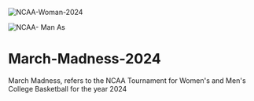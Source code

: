 
![NCAA-Woman-2024](https://github.com/deebaby001/March-Madness-2024/assets/14750340/ca77b795-0e47-48a9-8459-09f8d5439296)


![NCAA- Man As](https://github.com/deebaby001/March-Madness-2024/assets/14750340/7c4c0c44-2c53-4ed6-bc46-ac99a0227879)



# March-Madness-2024
March Madness, refers to the NCAA Tournament for Women's and Men's College Basketball for the year 2024
